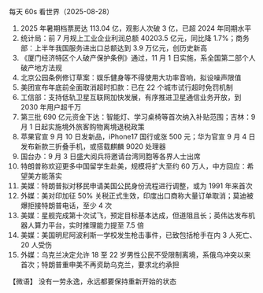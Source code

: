 每天 60s 看世界（2025-08-28）

1. 2025 年暑期档票房达 113.04 亿，观影人次破 3 亿，已超 2024 年同期水平
2. 统计局：前 7 月规上工业企业利润总额 40203.5 亿元，同比降 1.7%；商务部：上半年我国服务进出口总额达到 3.9 万亿元，创历史新高
3. 《厦门经济特区个人破产保护条例》通过，11 月 1 日实施，系全国第二部个人破产地方法规
4. 北京公园条例修订草案：娱乐健身等不得使用大功率音响，拟设噪声限值
5. 美团宣布年底前全面取消超时扣款：已在 22 个城市试行超时免罚机制
6. 工信部：支持低轨卫星互联网加快发展，有序推进卫星通信业务开放，到 2030 年用户超千万
7. 第三批 690 亿元资金下达：智能灯、学习桌椅等首次纳入补贴范围；吉林：9 月 1 日起实施境外旅客购物离境退税政策
8. 苹果官宣 9 月 10 日发新品，iPhone17 国行或涨 500 元；华为官宣 9 月 4 日发布新款三折叠手机，或搭载麒麟 9020 处理器
9. 国台办：9 月 3 日盛大阅兵将邀请台湾同胞等各界人士出席
10. 特朗普称欢迎更多中国留学生赴美，规模将扩大至约 60 万人，中方回应：希望美方能落实
11. 美媒：特朗普拟对移民申请美国公民身份流程进行调整，或为 1991 年来首次
12. 外媒：美对印加征 50% 关税正式生效，印度出口商称大量订单取消；莫迪被爆拒接特朗普电话，至少 4 次
13. 美媒：星舰完成第十次试飞，预定目标基本达成，但道阻且长；英伟达发布机器人算力平台，实时推理能力提至 7.5 倍
14. 美媒：美国明尼阿波利斯一学校发生枪击事件，已致包括枪手在内 3 人死亡、20 人受伤
15. 外媒：乌克兰决定允许 18 至 22 岁男性公民不受限制离境，系俄乌冲突以来首次；特朗普重申美不再资助乌克兰，要求北约承担

【微语】 没有一劳永逸，永远都要保持重新开始的状态